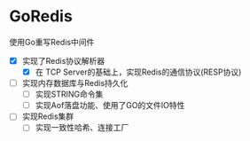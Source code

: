 # GoRedis
使用Go重写Redis中间件
- [x] 实现了Redis协议解析器
    - [x] 在 TCP Server的基础上，实现Redis的通信协议(RESP协议)
- [ ] 实现内存数据库与Redis持久化
    - [ ] 实现STRING命令集
    - [ ] 实现Aof落盘功能、使用了GO的文件IO特性
- [ ] 实现Redis集群
    - [ ] 实现一致性哈希、连接工厂